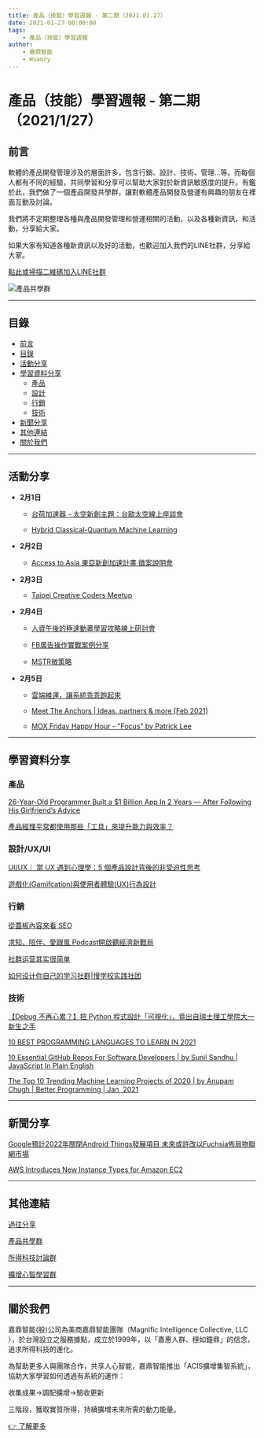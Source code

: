 ```yaml
---
title: 產品（技能）學習週報 - 第二期（2021.01.27）
date: 2021-01-27 00:00:00
tags:
	- 產品（技能）學習週報
author:
	- 嘉鼎智能
	- Huanry
---
```


# 產品（技能）學習週報 - 第二期（2021/1/27）
## 前言

軟體的產品開發管理涉及的層面許多，包含行銷、設計、技術、管理...等。而每個人都有不同的經驗，共同學習和分享可以幫助大家對於新資訊敏感度的提升。有鑑於此，我們做了一個產品開發共學群，讓對軟體產品開發及營運有興趣的朋友在裡面互動及討論。

我們將不定期整理各種與產品開發管理和營運相關的活動，以及各種新資訊，和活動，分享給大家。

如果大家有知道各種新資訊以及好的活動，也歡迎加入我們的LINE社群，分享給大家。


[點此或掃描二維碼加入LINE社群](https://line.me/ti/g2/Dj4AkbdDsY6o4D_CdDUB6Q)

![產品共學群](/img/產品共學群.jpg)

---
## 目錄
- [前言](#前言)
- [目錄](#目錄)
- [活動分享](#活動分享)
- [學習資料分享](#學習資料分享)
	- [產品](#產品)
	- [設計](#設計/UX/UI)
	- [行銷](#行銷)
	- [技術](#技術)
- [新聞分享](#新聞分享)
- [其他連結](#其他連結)
- [關於我們](#關於我們)

---
## 活動分享

- **2月1日**
	- [台荷加速器 - 太空新創主題：台歐太空線上座談會](https://www.accupass.com/event/2101180852195843183960)

	- [Hybrid Classical-Quantum Machine Learning](https://www.meetup.com/Taiwan-R/events/274786447)
- **2月2日**
	- [Access to Asia 東亞新創加速計畫 徵案說明會](https://www.accupass.com/event/2101210857511194034361)
- **2月3日**
	- [Taipei Creative Coders Meetup](https://www.meetup.com/tpecreativecoders/events/275943261)
- **2月4日**
	- [人資午後的極速動畫學習攻略線上研討會](https://www.accupass.com/event/2101210226372882956350)

	- [FB廣告操作實戰案例分享](https://www.accupass.com/event/2101040754561952156668)

	- [MSTR微策略](https://www.accupass.com/event/2101150657251495448332)
- **2月5日**

	- [雲端維運，讓系統乖乖跑起來](https://www.accupass.com/event/2011240914281394789417)

	- [Meet The Anchors | Ideas, partners & more (Feb 2021)](https://www.meetup.com/Anchor_Taiwan/events/275604414)

	- [MOX Friday Happy Hour - "Focus" by Patrick Lee](https://www.meetup.com/Taipei-Venture-Capital-and-Startups/events/275719192)

---
## 學習資料分享
### 產品
[26-Year-Old Programmer Built a $1 Billion App In 2 Years — After Following His Girlfriend’s Advice](https://entrepreneurshandbook.co/26-year-old-coder-built-a-1-billion-app-in-2-years-after-following-his-girlfriends-advice-c6f378db1fd1)

[產品經理平常都使用那些「工具」來提升能力與效率？ ](https://www.pmtone.com/pm-answer-q25)
### 設計/UX/UI
[UI/UX｜ 當 UX 遇到心理學：5 個產品設計背後的非受迫性思考](https://medium.com/as-a-product-designer/ui-ux-5-%E5%80%8B%E7%94%A2%E5%93%81%E8%A8%AD%E8%A8%88%E8%83%8C%E5%BE%8C%E7%9A%84%E5%BF%83%E7%90%86%E5%AD%B8%E7%90%86%E8%AB%96-8d878472ef0e)

[遊戲化(Gamifcation)與使用者體驗(UX)行為設計](https://medium.com/uxerlab/%E9%81%8A%E6%88%B2%E5%8C%96-gamifcation-%E8%88%87%E4%BD%BF%E7%94%A8%E8%80%85%E9%AB%94%E9%A9%97-ux-%E8%A1%8C%E7%82%BA%E8%A8%AD%E8%A8%88-a79c1f4d2de7)

### 行銷
[從蓋板內容來看 SEO](https://www.facebook.com/searchenginecommunity/posts/935387747199168)

[求知、陪伴、愛跟風 Podcast開啟聽經濟新戰局](https://udn.com/news/story/6868/5066675)

[社群运营其实很简单](http://www.woshipm.com/operate/4059984.html)

[如何设计你自己的学习社群|慢学校实践社团](https://mp.weixin.qq.com/s?__biz=MzUzMzQwNzE5OQ==&mid=2247488240&idx=1&sn=519122cb0fcb57bae9be723b52cb340e&chksm=faa52640cdd2af56121f701c0ef2cc06f54a596e13e1ed913d5846cbd432b0fbf112ab59dc12&mpshare=1&scene=1&srcid=0731bnGdnU4IaKsCgtaU2ErW&sharer_sharetime=1598100010403&sharer_shareid=0acfc58cdadbba60f6368012ca88a8d7&key=2d5df049eab5d768b48778061e90b10b0b1eac5ad9262e727c6d22580a5b7162a42f99ede59faada3abd9fadadb734b4d9a7e35a1a256d3e8e25eb1317b8032ad327cd38421c4f60cbb482fdee16cbe69ba8a521de10b94e9642f814b2b44a11114ccbb005d1863ca09202652173884163dfc96cd795c02c488f7c80fb424d4f&ascene=1&uin=MjA1OTY0NDkyMA%3D%3D&devicetype=Windows+8.1+x64&version=62090529&lang=zh_CN&exportkey=AUcnROJirEdV5KnANCZ%2FZSk%3D&pass_ticket=XFbHDhFzBkvKP3EBBa%2FTpLXhPgZilYihfDk0y5mNgZMxsoUxp9s2UVu3OhPwjPWi)

### 技術
[【Debug 不再心累？】把 Python 程式設計「可視化」，竟出自瑞士理工學院大一新生之手](https://buzzorange.com/techorange/2021/01/22/python_visualization)

[10 BEST PROGRAMMING LANGUAGES TO LEARN IN 2021](https://www.statisticsanddata.org/10-programming-languages-you-can-learn-in-2021/#page-content)

[10 Essential GitHub Repos For Software Developers | by Sunil Sandhu | JavaScript In Plain English](https://medium.com/javascript-in-plain-english/10-essential-github-repos-for-software-developers-6a42ebba279)

[The Top 10 Trending Machine Learning Projects of 2020 | by Anupam Chugh | Better Programming | Jan, 2021](https://medium.com/better-programming/the-top-10-trending-machine-learning-projects-of-2020-d923bf31abb7)

---
## 新聞分享
[Google預計2022年關閉Android Things發展項目 未來或許改以Fuchsia佈局物聯網市場]()

[AWS Introduces New Instance Types for Amazon EC2]()

---
## 其他連結

[過往分享](/tags/產品（技能）學習週報)

[產品共學群](https://line.me/ti/g2/Dj4AkbdDsY6o4D_CdDUB6Q?utm_source=invitation&utm_medium=link_copy&utm_campaign=default)

[所得科技討論群](https://line.me/ti/g2/asPFU-0w4o9MIRSBdb4gtg?utm_source=invitation&utm_medium=link_copy&utm_campaign=default)

[擴增心智學習群](https://line.me/ti/g2/asPFU-0w4o9MIRSBdb4gtg?utm_source=invitation&utm_medium=link_copy&utm_campaign=default)


---
## 關於我們
嘉鼎智能(股)公司為美商嘉鼎智能團隊（Magnific Intelligence Collective, LLC ），於台灣設立之服務據點，成立於1999年，以「嘉惠人群、穩如鐘鼎」的信念，追求所得科技的進化。 

為幫助更多人與團隊合作，共享人心智能，嘉鼎智能推出「ACIS擴增集智系統」，協助大家學習如何透過有系統的運作：

 收集成果->調配擴增->驗收更新

三階段，獲取實質所得，持續擴增未來所需的動力能量。 

[👉 了解更多](https://act.magnific.biz)